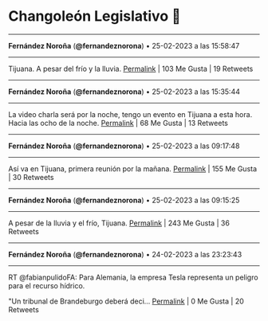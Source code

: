 # Changoleón Legislativo 🙈
*****
**Fernández Noroña** (**@fernandeznorona**) • 25-02-2023 a las 15:58:47
*****
Tijuana. A pesar del frío y la lluvia.
[Permalink](https://twitter.com/fernandeznorona/status/1629632030928678914) | 103 Me Gusta | 19 Retweets
*****
**Fernández Noroña** (**@fernandeznorona**) • 25-02-2023 a las 15:35:44
*****
La video charla será por la noche, tengo un evento en Tijuana a esta hora. Hacia las ocho de la noche.
[Permalink](https://twitter.com/fernandeznorona/status/1629626229753085952) | 68 Me Gusta | 13 Retweets
*****
**Fernández Noroña** (**@fernandeznorona**) • 25-02-2023 a las 09:17:48
*****
Así va en Tijuana, primera reunión por la mañana.
[Permalink](https://twitter.com/fernandeznorona/status/1629531117337411595) | 155 Me Gusta | 30 Retweets
*****
**Fernández Noroña** (**@fernandeznorona**) • 25-02-2023 a las 09:15:25
*****
A pesar de la lluvia y el frío, Tijuana.
[Permalink](https://twitter.com/fernandeznorona/status/1629530520097890305) | 243 Me Gusta | 36 Retweets
*****
**Fernández Noroña** (**@fernandeznorona**) • 24-02-2023 a las 23:23:43
*****
RT @fabianpulidoFA: Para Alemania, la empresa Tesla representa un peligro para el recurso hídrico.


"Un tribunal de Brandeburgo deberá deci…
[Permalink](https://twitter.com/fernandeznorona/status/1629381612176801793) | 0 Me Gusta | 20 Retweets